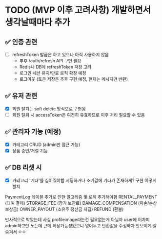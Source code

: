 # TODO (MVP 이후 고려사항) 개발하면서 생각날때마다 추가

## ✅ 인증 관련

-   [ ] refreshToken 발급은 하고 있으나 아직 사용하지 않음
    -   추후 /auth/refresh API 구현 필요
    -   Redis나 DB에 refreshToken 저장 고려
    -   로그인 세션 유지/만료 로직 확장 예정
    -   로그아웃 (토큰 저장은 추후 구현 예정, 현재는 메시지만 반환)

## ✅ 유저 관련

-   [x] 회원 탈퇴는 soft delete 방식으로 구현됨
-   [ ] 회원 탈퇴 시 accessToken은 여전히 유효하므로 이후 처리 필요할 수 있음

## ✅ 관리자 기능 (예정)

-   [x] 카테고리 CRUD (admin만 접근 가능)
-   [x] 상품 승인/거절 기능

## ✅ DB 리셋 시

-   [x] 카테고리 '기타'를 심어줘야함 시딩하거나 초기값에 기타가 존재하게? 구현 어떻게 할지

PaymentLog 테이블 추가로 인한 알고리즘 및 로직 추가해야함
RENTAL_PAYMENT (대여 결제)
STORAGE_FEE (장기 보관료)
DAMAGE_COMPENSATION (파손/손상 보상금)
OWNER_PAYOUT (소유주 정산금 지급)
REFUND (환불)

반사적으로 박았는데 사실 profileimage라는건 필요없는게 아닐까 user에 어차피 admin하고만 노는데 근데 확장가능성있으니 넣어두고 반환값을 수정하자 안보이게 잘 숨겨서 ㅇㅇ
